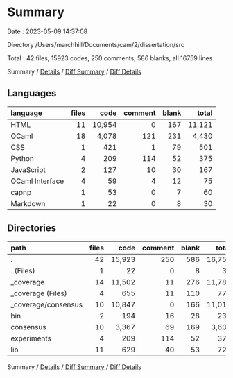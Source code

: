 # Summary

Date : 2023-05-09 14:37:08

Directory /Users/marchhill/Documents/cam/2/dissertation/src

Total : 42 files,  15923 codes, 250 comments, 586 blanks, all 16759 lines

Summary / [Details](details.md) / [Diff Summary](diff.md) / [Diff Details](diff-details.md)

## Languages
| language | files | code | comment | blank | total |
| :--- | ---: | ---: | ---: | ---: | ---: |
| HTML | 11 | 10,954 | 0 | 167 | 11,121 |
| OCaml | 18 | 4,078 | 121 | 231 | 4,430 |
| CSS | 1 | 421 | 1 | 79 | 501 |
| Python | 4 | 209 | 114 | 52 | 375 |
| JavaScript | 2 | 127 | 10 | 30 | 167 |
| OCaml Interface | 4 | 59 | 4 | 12 | 75 |
| capnp | 1 | 53 | 0 | 7 | 60 |
| Markdown | 1 | 22 | 0 | 8 | 30 |

## Directories
| path | files | code | comment | blank | total |
| :--- | ---: | ---: | ---: | ---: | ---: |
| . | 42 | 15,923 | 250 | 586 | 16,759 |
| . (Files) | 1 | 22 | 0 | 8 | 30 |
| _coverage | 14 | 11,502 | 11 | 276 | 11,789 |
| _coverage (Files) | 4 | 655 | 11 | 110 | 776 |
| _coverage/consensus | 10 | 10,847 | 0 | 166 | 11,013 |
| bin | 2 | 194 | 16 | 28 | 238 |
| consensus | 10 | 3,367 | 69 | 169 | 3,605 |
| experiments | 4 | 209 | 114 | 52 | 375 |
| lib | 11 | 629 | 40 | 53 | 722 |

Summary / [Details](details.md) / [Diff Summary](diff.md) / [Diff Details](diff-details.md)